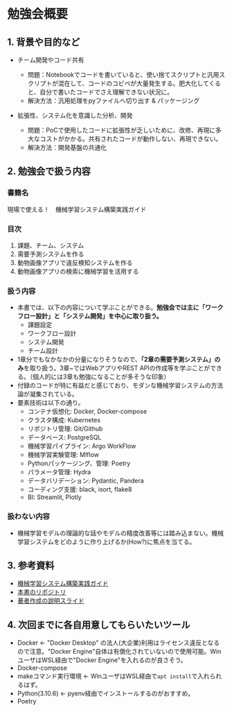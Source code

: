 # 勉強会概要

## 1. 背景や目的など

- チーム開発やコード共有
	- 問題：Notebookでコードを書いていると、使い捨てスクリプトと汎用スクリプトが混在して、コードのコピペが大量発生する。肥大化してくると、自分で書いたコードでさえ理解できない状況に。
	- 解決方法：汎用処理をpyファイルへ切り出す & パッケージング

- 拡張性、システム化を意識した分析、開発
	- 問題：PoCで使用したコードに拡張性が乏しいために、改修、再現に多大なコストがかかる。共有されたコードが動作しない、再現できない。
	- 解決方法：開発基盤の共通化


## 2. 勉強会で扱う内容
### 書籍名
現場で使える！　機械学習システム構築実践ガイド

### 目次
1. 課題、チーム、システム
2. 需要予測システムを作る
3. 動物画像アプリで違反検知システムを作る
4. 動物画像アプリの検索に機械学習を活用する

### 扱う内容
- 本書では、以下の内容について学ぶことができる。**勉強会では主に「ワークフロー設計」と「システム開発」を中心に取り扱う。**
	- 課題設定
	- ワークフロー設計
	- システム開発
	- チーム設計
- 1章分でもなかなかの分量になりそうなので、**「2章の需要予測システム」のみ**を取り扱う。3章~ではWebアプリやREST APIの作成等を学ぶことができる。（個人的には3章も勉強になることが多そうな印象）
- 付録のコードが特に有益だと感じており、モダンな機械学習システムの方法論が凝集されている。
- 要素技術は以下の通り。
	- コンテナ仮想化: Docker, Docker-compose
	- クラスタ構成: Kubernetes
	- リポジトリ管理: Git/Github
	- データベース: PostgreSQL
	- 機械学習パイプライン: Argo WorkFlow
	- 機械学習実験管理: Mlflow
	- Pythonパッケージング、管理: Poetry
	- パラメータ管理: Hydra
	- データバリデーション: Pydantic, Pandera
	- コーディング支援: black, isort, flake8
	- BI: Streamlit, Plotly

### 扱わない内容
- 機械学習モデルの理論的な話やモデルの精度改善等には踏み込まない。機械学習システムをどのように作り上げるか(How?)に焦点を当てる。


## 3. 参考資料
- [機械学習システム構築実践ガイド](https://www.shoeisha.co.jp/book/detail/9784798179049)
- [本書のリポジトリ](https://github.com/shibuiwilliam/building-ml-system)
- [著者作成の説明スライド](https://speakerdeck.com/shibuiwilliam/machine-learning-system-development)


## 4. 次回までに各自用意してもらいたいツール
- Docker <- "Docker Desktop" の法人(大企業)利用はライセンス違反となるので注意。"Docker Engine"自体は有償化されていないので使用可能。WinユーザはWSL経由で"Docker Engine"を入れるのが良さそう。
- Docker-compose
- makeコマンド実行環境 <- WinユーザはWSL経由で`apt install`で入れられるはず。
- Python(3.10.6) <- pyenv経由でインストールするのがおすすめ。
- Poetry 
